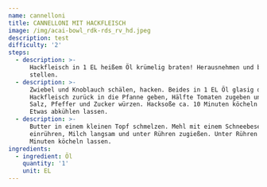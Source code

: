```yaml
---
name: cannelloni
title: CANNELLONI MIT HACKFLEISCH
image: /img/acai-bowl_rdk-rds_rv_hd.jpeg
description: test
difficulty: '2'
steps:
  - description: >-
      Hackfleisch in 1 EL heißem Öl krümelig braten! Herausnehmen und beiseite
      stellen.
  - description: >-
      Zwiebel und Knoblauch schälen, hacken. Beides in 1 EL Öl glasig dünsten.
      Hackfleisch zurück in die Pfanne geben, Hälfte Tomaten zugeben und mit
      Salz, Pfeffer und Zucker würzen. Hacksoße ca. 10 Minuten köcheln lassen.
      Etwas abkühlen lassen.
  - description: >-
      Butter in einem kleinen Topf schmelzen. Mehl mit einem Schneebesen
      einrühren, Milch langsam und unter Rühren zugießen. Unter Rühren ca. 2
      Minuten köcheln lassen.
ingredients:
  - ingredient: Öl
    quantity: '1'
    unit: EL
---
```


